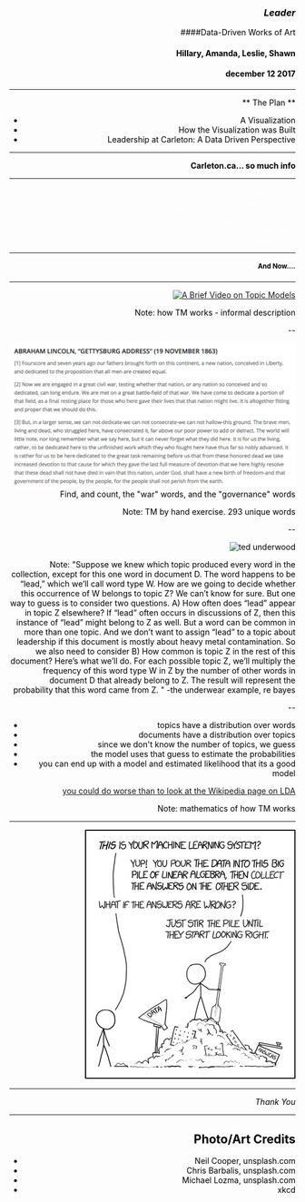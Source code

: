 <section data-background="cl/michal-lomza-338227.jpg">
<div align="right"><font color="black">

### _Leader_
####Data-Driven Works of Art

#### Hillary, Amanda, Leslie, Shawn
#### december 12 2017



---

** The Plan **

+ A Visualization
+ How the Visualization was Built
+ Leadership at Carleton: A Data Driven Perspective

---
<section data-background="cl/neil-cooper-318875.jpg">

**Carleton.ca... so much info**

---
<section data-background="cl/chris-barbalis-186421.jpg">
<div align="right"><font color="white">
>Creativity is just <br>
connecting things...<br>
The broader one's understanding <br>
of the human experience, <br>
the better <br>
- Steve Jobs 
</font></div>
<section>

---

# And Now....

---

[![A Brief Video on Topic Models](https://img.youtube.com/vi/l_oX4ua35Ec/0.jpg)](https://www.youtube.com/watch?v=l_oX4ua35Ec)

Note:
how TM works - informal description

--

![gettysburg](cl/gettysburg.png)
Find, and count, the "war" words, and the "governance" words


Note:
TM by hand exercise. 293 unique words

--

![ted underwood](https://tedunderwood.files.wordpress.com/2012/04/ldaformula.png)

Note:
"Suppose we knew which topic produced every word in the collection, except for this one word in document D. The word happens to be “lead,” which we’ll call word type W. How are we going to decide whether this occurrence of W belongs to topic Z?
We can’t know for sure. But one way to guess is to consider two questions. A) How often does “lead” appear in topic Z elsewhere? If “lead” often occurs in discussions of Z, then this instance of “lead” might belong to Z as well. But a word can be common in more than one topic. And we don’t want to assign “lead” to a topic about leadership if this document is mostly about heavy metal contamination. So we also need to consider B) How common is topic Z in the rest of this document?
Here’s what we’ll do. For each possible topic Z, we’ll multiply the frequency of this word type W in Z by the number of other words in document D that already belong to Z. The result will represent the probability that this word came from Z. "
-the underwear example, re bayes

--

- topics have a distribution over words
- documents have a distribution over topics
- since we don't know the number of topics, we guess
- the model uses that guess to estimate the probabilities
- you can end up with a model and estimated likelihood that its a good model

[you could do worse than to look at the Wikipedia page on LDA](https://en.wikipedia.org/wiki/Latent_Dirichlet_allocation)

Note:
mathematics of how TM works


---

![](cl/xkcd.jpg)

---

_Thank You_


---

## Photo/Art Credits

+ Neil Cooper, unsplash.com
+ Chris Barbalis, unsplash.com
+ Michael Lozma, unsplash.com
+ xkcd
